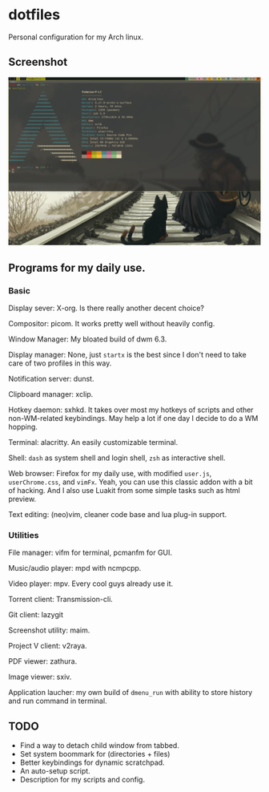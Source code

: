 # dotfiles

Personal configuration for my Arch linux.

## Screenshot

![Screenshot](.local/share/unixporn.png 'WIP forever')

## Programs for my daily use.  

### Basic 

Display sever: X-org. Is there really another decent choice?

Compositor: picom. It works pretty well without heavily config.

Window Manager: My bloated build of dwm 6.3.

Display manager: None, just `startx` is the best since I don't need to take
care of two profiles in this way.

Notification server: dunst.

Clipboard manager: xclip.

Hotkey daemon: sxhkd. It takes over most my hotkeys of scripts and other
non-WM-related keybindings. May help a lot if one day I decide to do a WM
hopping.

Terminal: alacritty. An easily customizable terminal.

Shell: `dash` as system shell and login shell, `zsh` as interactive shell.

Web browser: Firefox for my daily use, with modified `user.js`,
`userChrome.css`, and `vimFx`. Yeah, you can use this classic addon with a bit
of hacking. And I also use Luakit from some simple tasks such as html preview.

Text editing: (neo)vim, cleaner code base and lua plug-in support.
### Utilities 

File manager: vifm for terminal, pcmanfm for GUI.

Music/audio player: mpd with ncmpcpp.

Video player: mpv. Every cool guys already use it.

Torrent client: Transmission-cli.

Git client: lazygit

Screenshot utility: maim.

Project V client: v2raya.

PDF viewer: zathura.

Image viewer: sxiv.

Application laucher: my own build of `dmenu_run` with ability to store history
and run command in terminal.

## TODO
* Find a way to detach child window from tabbed.
* Set system boommark for (directories + files)
* Better keybindings for dynamic scratchpad.
* An auto-setup script.
* Description for my scripts and config.
